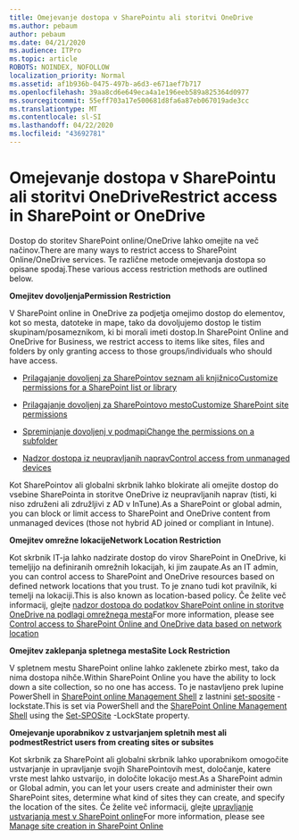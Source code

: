 ```yaml
---
title: Omejevanje dostopa v SharePointu ali storitvi OneDrive
ms.author: pebaum
author: pebaum
ms.date: 04/21/2020
ms.audience: ITPro
ms.topic: article
ROBOTS: NOINDEX, NOFOLLOW
localization_priority: Normal
ms.assetid: af1b936b-0475-497b-a6d3-e671aef7b717
ms.openlocfilehash: 39aa8cd6e649eca4a1e196eeb589a825364d0977
ms.sourcegitcommit: 55eff703a17e500681d8fa6a87eb067019ade3cc
ms.translationtype: MT
ms.contentlocale: sl-SI
ms.lasthandoff: 04/22/2020
ms.locfileid: "43692781"
---
```

# <a name="restrict-access-in-sharepoint-or-onedrive"></a><span data-ttu-id="d91d6-102">Omejevanje dostopa v SharePointu ali storitvi OneDrive</span><span class="sxs-lookup"><span data-stu-id="d91d6-102">Restrict access in SharePoint or OneDrive</span></span>

<span data-ttu-id="d91d6-103">Dostop do storitev SharePoint online/OneDrive lahko omejite na več načinov.</span><span class="sxs-lookup"><span data-stu-id="d91d6-103">There are many ways to restrict access to SharePoint Online/OneDrive services.</span></span> <span data-ttu-id="d91d6-104">Te različne metode omejevanja dostopa so opisane spodaj.</span><span class="sxs-lookup"><span data-stu-id="d91d6-104">These various access restriction methods are outlined below.</span></span> 

<span data-ttu-id="d91d6-105">**Omejitev dovoljenja**</span><span class="sxs-lookup"><span data-stu-id="d91d6-105">**Permission Restriction**</span></span>

<span data-ttu-id="d91d6-106">V SharePoint online in OneDrive za podjetja omejimo dostop do elementov, kot so mesta, datoteke in mape, tako da dovoljujemo dostop le tistim skupinam/posameznikom, ki bi morali imeti dostop.</span><span class="sxs-lookup"><span data-stu-id="d91d6-106">In SharePoint Online and OneDrive for Business, we restrict access to items like sites, files and folders by only granting access to those groups/individuals who should have access.</span></span>

- [<span data-ttu-id="d91d6-107">Prilagajanje dovoljenj za SharePointov seznam ali knjižnico</span><span class="sxs-lookup"><span data-stu-id="d91d6-107">Customize permissions for a SharePoint list or library</span></span>](https://support.office.com/article/Customize-permissions-for-a-SharePoint-list-or-library-02d770f3-59eb-4910-a608-5f84cc297782)

- [<span data-ttu-id="d91d6-108">Prilagajanje dovoljenj za SharePointovo mesto</span><span class="sxs-lookup"><span data-stu-id="d91d6-108">Customize SharePoint site permissions</span></span>](https://docs.microsoft.com/sharepoint/customize-sharepoint-site-permissions)

- [<span data-ttu-id="d91d6-109">Spreminjanje dovoljenj v podmapi</span><span class="sxs-lookup"><span data-stu-id="d91d6-109">Change the permissions on a subfolder</span></span>](https://support.office.com/article/Change-the-permissions-on-a-subfolder-5427BD7C-F20A-4F75-8CF2-5359DD45A1A6)

- [<span data-ttu-id="d91d6-110">Nadzor dostopa iz neupravljanih naprav</span><span class="sxs-lookup"><span data-stu-id="d91d6-110">Control access from unmanaged devices</span></span>](https://docs.microsoft.com/sharepoint/control-access-from-unmanaged-devices)

<span data-ttu-id="d91d6-111">Kot SharePointov ali globalni skrbnik lahko blokirate ali omejite dostop do vsebine SharePointa in storitve OneDrive iz neupravljanih naprav (tisti, ki niso združeni ali združljivi z AD v InTune).</span><span class="sxs-lookup"><span data-stu-id="d91d6-111">As a SharePoint or global admin, you can block or limit access to SharePoint and OneDrive content from unmanaged devices (those not hybrid AD joined or compliant in Intune).</span></span>

<span data-ttu-id="d91d6-112">**Omejitev omrežne lokacije**</span><span class="sxs-lookup"><span data-stu-id="d91d6-112">**Network Location Restriction**</span></span>

<span data-ttu-id="d91d6-113">Kot skrbnik IT-ja lahko nadzirate dostop do virov SharePoint in OneDrive, ki temeljijo na definiranih omrežnih lokacijah, ki jim zaupate.</span><span class="sxs-lookup"><span data-stu-id="d91d6-113">As an IT admin, you can control access to SharePoint and OneDrive resources based on defined network locations that you trust.</span></span> <span data-ttu-id="d91d6-114">To je znano tudi kot pravilnik, ki temelji na lokaciji.</span><span class="sxs-lookup"><span data-stu-id="d91d6-114">This is also known as location-based policy.</span></span> <span data-ttu-id="d91d6-115">Če želite več informacij, glejte [nadzor dostopa do podatkov SharePoint online in storitve OneDrive na podlagi omrežnega mesta](https://docs.microsoft.com/sharepoint/control-access-based-on-network-location)</span><span class="sxs-lookup"><span data-stu-id="d91d6-115">For more information, please see [Control access to SharePoint Online and OneDrive data based on network location](https://docs.microsoft.com/sharepoint/control-access-based-on-network-location)</span></span>

<span data-ttu-id="d91d6-116">**Omejitev zaklepanja spletnega mesta**</span><span class="sxs-lookup"><span data-stu-id="d91d6-116">**Site Lock Restriction**</span></span> 

<span data-ttu-id="d91d6-117">V spletnem mestu SharePoint online lahko zaklenete zbirko mest, tako da nima dostopa nihče.</span><span class="sxs-lookup"><span data-stu-id="d91d6-117">Within SharePoint Online you have the ability to lock down a site collection, so no one has access.</span></span> <span data-ttu-id="d91d6-118">To je nastavljeno prek lupine PowerShell in [SharePoint online Management Shell](https://docs.microsoft.com/powershell/sharepoint/sharepoint-online/connect-sharepoint-online?view=sharepoint-ps) z lastnini [set-sposite](https://docs.microsoft.com/powershell/module/sharepoint-online/set-sposite?view=sharepoint-ps) -lockstate.</span><span class="sxs-lookup"><span data-stu-id="d91d6-118">This is set via PowerShell and the [SharePoint Online Management Shell](https://docs.microsoft.com/powershell/sharepoint/sharepoint-online/connect-sharepoint-online?view=sharepoint-ps) using the [Set-SPOSite](https://docs.microsoft.com/powershell/module/sharepoint-online/set-sposite?view=sharepoint-ps) -LockState property.</span></span>

<span data-ttu-id="d91d6-119">**Omejevanje uporabnikov z ustvarjanjem spletnih mest ali podmest**</span><span class="sxs-lookup"><span data-stu-id="d91d6-119">**Restrict users from creating sites or subsites**</span></span>

<span data-ttu-id="d91d6-120">Kot skrbnik za SharePoint ali globalni skrbnik lahko uporabnikom omogočite ustvarjanje in upravljanje svojih SharePointovih mest, določanje, katere vrste mest lahko ustvarijo, in določite lokacijo mest.</span><span class="sxs-lookup"><span data-stu-id="d91d6-120">As a SharePoint admin or Global admin, you can let your users create and administer their own SharePoint sites, determine what kind of sites they can create, and specify the location of the sites.</span></span> <span data-ttu-id="d91d6-121">Če želite več informacij, glejte [upravljanje ustvarjanja mest v SharePoint online](https://docs.microsoft.com/sharepoint/manage-site-creation)</span><span class="sxs-lookup"><span data-stu-id="d91d6-121">For more information, please see [Manage site creation in SharePoint Online](https://docs.microsoft.com/sharepoint/manage-site-creation)</span></span>

